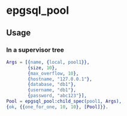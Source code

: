 # epgsql_pool

## Usage

### In a supervisor tree

```erlang
Args = [{name, {local, pool1}},
        {size, 10},
        {max_overflow, 10},
        {hostname, "127.0.0.1"},
        {database, "db1"},
        {username, "db1"},
        {password, "abc123"}],
Pool = epgsql_pool:child_spec(pool1, Args),
{ok, {{one_for_one, 10, 10}, [Pool]}}.
```
